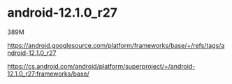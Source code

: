 # android-12.1.0_r27

389M

https://android.googlesource.com/platform/frameworks/base/+/refs/tags/android-12.1.0_r27

https://cs.android.com/android/platform/superproject/+/android-12.1.0_r27:frameworks/base/

